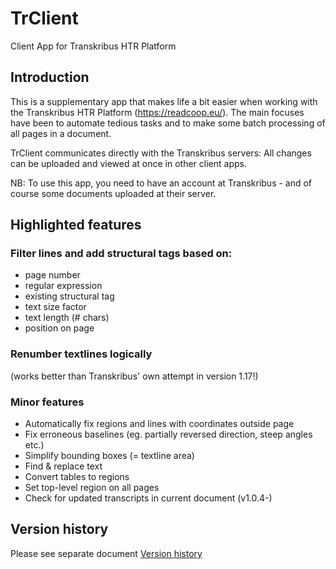 # TrClient
Client App for Transkribus HTR Platform

## Introduction

This is a supplementary app that makes life a bit easier when working with the Transkribus HTR Platform (https://readcoop.eu/).
The main focuses have been to automate tedious tasks and to make some batch processing of all pages in a document.

TrClient communicates directly with the Transkribus servers: All changes can be uploaded and viewed at once in other client apps.

NB: To use this app, you need to have an account at Transkribus - and of course some documents uploaded at their server.

## Highlighted features

### Filter lines and add structural tags based on:

* page number
* regular expression
* existing structural tag
* text size factor
* text length (# chars)
* position on page

### Renumber textlines logically 

(works better than Transkribus' own attempt in version 1.17!)

### Minor features

* Automatically fix regions and lines with coordinates outside page
* Fix erroneous baselines (eg. partially reversed direction, steep angles etc.)
* Simplify bounding boxes (= textline area)
* Find & replace text
* Convert tables to regions
* Set top-level region on all pages
* Check for updated transcripts in current document (v1.0.4-)

## Version history

Please see separate document [Version history](VersionHistory.md)
